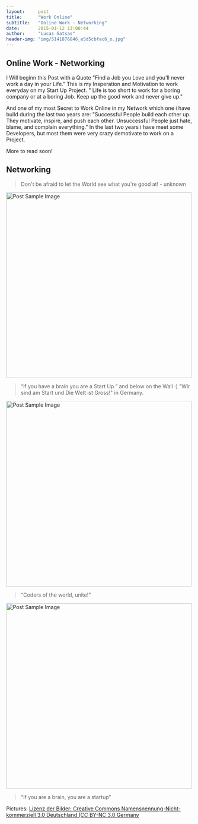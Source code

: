 ```yaml
---
layout:     post
title:      "Work Online"
subtitle:   "Online Work - Networking"
date:       2015-01-12 13:00:44
author:     "Lucas Gatsas"
header-img: "img/5141876846_e5d5cbfac6_o.jpg"
---
```

<h2 class="section-heading">Online Work - Networking </h2>



<p>I Will beginn this Post with a Quote "Find a Job you Love and you'll never work a day in your Life." This is my Insperation and Motivation to work everyday on my Start Up Project. " Life is too short to work for a boring company or at a boring Job. Keep up the good work and never give up." </p>


<p>And one of my most Secret to Work Online in my Network which one i have build during the last two years are: "Successful People build each other up. They motivate, inspire, and push each other. Unsuccessful People just hate, blame, and complain everything." In the last two years i have meet some Developers, but most them were very crazy demotivate to work on a Project. </p>


<p>More to read soon!</p>


<h2 class="section-heading">Networking </h2>




<blockquote>Don't be afraid to let the World see what you're good at! - unknown

</blockquote>





<a href="#">
    <img src="{{ site.baseurl }}/img/brain-startup.png" alt="Post Sample Image" style="height: 500px;">
</a>
<blockquote>“if you have a brain you are a Start Up.” and below on the Wall :) "Wir sind am Start und Die Welt ist Gross!" in Germany. 
</blockquote>




<a href="#">
    <img src="{{ site.baseurl }}/img/coders.jpg" alt="Post Sample Image" style="height: 500px;">
</a> 


<blockquote>“Coders of the world, unite!”
</blockquote>







<a href="#">
    <img src="{{ site.baseurl }}/img/startup.jpg" alt="Post Sample Image" style="height: 500px;">
</a> 


<blockquote>“If you are a brain, you are a startup”
</blockquote>



Pictures: 
[Lizenz der Bilder: Creative Commons Namensnennung-Nicht-kommerziell 3.0 Deutschland (CC BY-NC 3.0 Germany](https://creativecommons.org/licenses/by-nc/3.0/de/)



